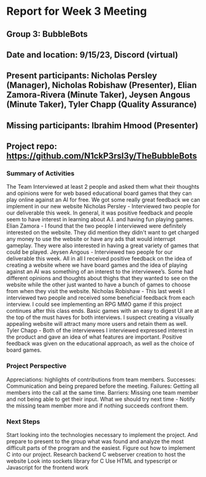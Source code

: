 # Report for Week 3 Meeting
## Group 3: BubbleBots
## Date and location: 9/15/23, Discord (virtual)
## Present participants: Nicholas Persley (Manager), Nicholas Robishaw (Presenter), Elian Zamora-Rivera (Minute Taker), Jeysen Angous (Minute Taker), Tyler Chapp (Quality Assurance)
## Missing participants: Ibrahim Hmood (Presenter)
## Project repo: https://github.com/N1ckP3rsl3y/TheBubbleBots


### Summary of Activities
The Team Interviewed at least 2 people and asked them what their thoughts and opinions were for web based educational board games that they can play online against an AI for free. We got some really great feedback we can implement in our new website
Nicholas Persley - Interviewed two people for our deliverable this week. In general, it was positive feedback and people seem to have interest in learning about A.I. and having fun playing games.
Elian Zamora - I found that the two people I interviewed were definitely interested on the website. They did mention they didn't want to get charged any money to use the website or have any ads that would interrupt gameplay. They were also interested in having a great variety of games that could be played.
Jeysen Angous - Interviewed two people for our deliverable this week. All in all I received positive feedback on the idea of creating a website where we have board games and the idea of playing against an AI was something of an interest to the interviewee’s. Some had different opinions and thoughts about thighs that they wanted to see on the website while the other just wanted to have a bunch of games to choose from when they visit the website.
Nicholas Robishaw - This last week I interviewed two people and received some beneficial feedback from each interview. I could see implementing an RPG MMO game if this project continues after this class ends. Basic games with an easy to digest UI are at the top of the must haves for both interviews. I suspect creating a visually appealing website will attract many more users and retain them as well.
Tyler Chapp - Both of the interviewees I interviewed expressed interest in the product and gave an idea of what features are important. Positive feedback was given on the educational approach, as well as the choice of board games. 
### Project Perspective
Appreciations: highlights of contributions from team members.
Successes: Communication and being prepared before the meeting.
Failures: Getting all members into the call at the same time.
Barriers: Missing one team member and not being able to get their input.
What we should try next time - Notify the missing team member more and if nothing succeeds confront them.
### Next Steps
Start looking into the technologies necessary to implement the project. And prepare to present to the group what was found and analyze the most difficult parts of the program and the easiest.
Figure out how to implement C into our project.
Research backend C webserver creation to host the website
Look into sockets library for C
Use HTML and typescript or Javascript for the frontend work
